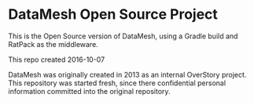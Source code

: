 
DataMesh Open Source Project
==============

This is the Open Source version of DataMesh, using a Gradle build and RatPack as the middleware.

This repo created 2016-10-07

DataMesh was originally created in 2013 as an internal OverStory project.  This repository was started fresh, since there
confidential personal information committed into the original repository.


